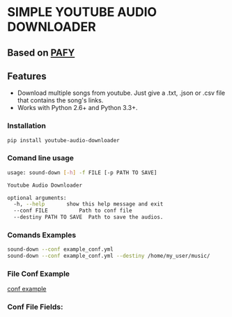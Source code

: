 # SIMPLE YOUTUBE AUDIO DOWNLOADER

## Based on [PAFY](https://github.com/mps-youtube/pafy)

## Features

* Download multiple songs from youtube. Just give a .txt, .json or .csv file that contains the song's links.
* Works with Python 2.6+ and Python 3.3+.

### Installation

```sh
pip install youtube-audio-downloader
```

### Comand line usage

```sh
usage: sound-down [-h] -f FILE [-p PATH TO SAVE]

Youtube Audio Downloader

optional arguments:
  -h, --help       show this help message and exit
  --conf FILE          Path to conf file
  --destiny PATH TO SAVE  Path to save the audios.

```

### Comands Examples

```sh
sound-down --conf example_conf.yml
sound-down --conf example_conf.yml --destiny /home/my_user/music/
```

### File Conf Example

[conf example](https://github.com/marcosschroh/youtube-audio-downloader/blob/master/examples/example.yml)


### Conf File Fields:







